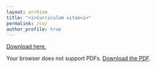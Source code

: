 ```yaml
---
layout: archive
title: "<i>Curriculum vitae<i>"
permalink: /cv/
author_profile: true
---
```



<a href="https://github.com/GonzalezRvirus/RubenGonzalez.github.io/raw/master/_pages/CV.pdf" target="_blank">Download here.</a>

<object
  data="https://github.com/GonzalezRvirus/RubenGonzalez.github.io/raw/master/_pages/CV.pdf"
  type="application/pdf"
  width="100%"
  height="100%">
  <p>Your browser does not support PDFs.
    <a href="https://github.com/GonzalezRvirus/RubenGonzalez.github.io/raw/master/_pages/CV.pdf">Download the PDF</a>.</p>
</object>
